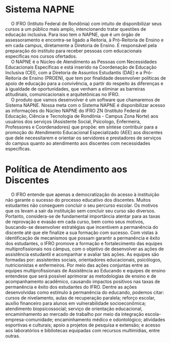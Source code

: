 # Sistema NAPNE
<p>
&emsp; O IFRO (Intituto Federal de Rondônia) com intuito de disponibilizar seus cursos a um público mais amplo, intencionando tratar questões de educação inclusiva.  Para isso tem o NAPNE, que é um órgão de assessoramento e encontra-se ligado a Reitoria, à Pró-Reitoria de Ensino e em cada campus, diretamente a Diretoria de Ensino. É responsável pela preparação do instituto para receber pessoas com educacionais específicas nos cursos ofertados.
<br> &emsp; O NAPNE é o Núcleo de Atendimento as Pessoas com Necessidades Educacionais Específicas e está inserido na Coordenação de Educação Inclusiva (CEI), com a Diretoria de Assuntos Estudantis (DAE) e a Pró-Reitoria de Ensino (PROEN), que tem por finalidade desenvolver políticas de apoio de educação para a convivência, a partir do respeito às diferenças e à igualdade de oportunidades, que venham a eliminar as barreiras atitudinais, comunicacionais e arquitetônicas no IFRO.
<br> &emsp; O produto que vamos desenvolver é um software que chamaremos de Sistema NAPNE.  Nossa meta com o Sistema NAPNE é disponibilizar acesso as informações do Núcleo NAPNE do IFRO ZN (Instituto Federal de Educação, Ciência e Tecnologia de Rondônia - Campus Zona Norte) aos usuários dos serviços (Assistente Social, Psicologo, Enfermeira, Professores e Coordenadores) que propõe: em síntese contribuir para a promoção do Atendimento Educacional Especializado (AEE) aos discentes que dele necessitarem e orientar os servidores e  prestadores de serviços do campus quanto ao atendimento aos discentes com necessidades específicas.
</p>
<h1>Política de Atendimento aos Discentes</h1>
<p>
&emsp; O IFRO entende que apenas a democratização do acesso à instituição não garante o sucesso do processo educativo dos discentes. Muitos estudantes não conseguem concluir o seu percurso escolar. Os motivos que os levam a sair da instituição sem concluir seu curso são diversos. Portanto, considera-se de fundamental importância atentar para as taxas de reprovação e evasão em cada curso, bem como seus motivos, buscando-se desenvolver estratégias que incentivem a permanência do discente até que ele finalize a sua formação com sucesso. Com vistas à identificação de mecanismos que possam garantir a permanência e êxito dos estudantes, o IFRO promove a formação e fortalecimento das equipes multiprofissionais nos câmpus, com o objetivo de desenvolver as ações de assistência estudantil e acompanhar e avaliar tais ações. As equipes são formadas por: assistentes sociais, orientadores educacionais, psicólogos, nutricionistas e enfermeiros. Por meio das ações conjuntas entre as equipes multiprofissionais de Assistência ao Educando e equipes de ensino entendese que será possível aprimorar as metodologias de ensino e de acompanhamento acadêmico, causando impactos positivos nas taxas de permanência e êxito dos estudantes do IFRO. Dentre as ações desenvolvidas como estímulo à permanência do educando, podemos citar: cursos de nivelamento, aulas de recuperação paralela; reforço escolar, auxílio financeiro para alunos em vulnerabilidade socioeconômica; atendimento biopsicossocial; serviço de orientação educacional, encaminhamento ao mercado de trabalho por meio da integração escola-empresa-comunidade; encaminhamento médico e odontológico; atividades esportivas e culturais; apoio a projetos de pesquisa e extensão; e acesso aos laboratórios e bibliotecas equipadas com recursos multimídias, entre outras.
</p>
